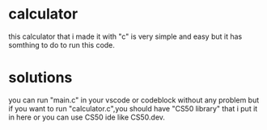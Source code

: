 # calculator
this calculator that i made it with "c" is very simple and easy but it has somthing to do to run this code.

# solutions
you can run "main.c" in your vscode or codeblock without any problem but if you want to run "calculator.c",you should have "CS50 library" that i put it in here or you can use CS50 ide like CS50.dev. 
